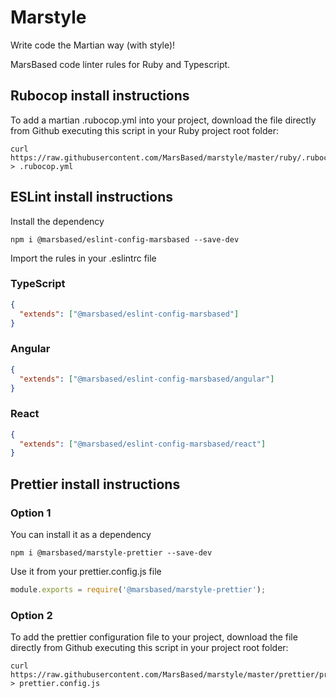 # Marstyle

Write code the Martian way (with style)!

MarsBased code linter rules for Ruby and Typescript.

## Rubocop install instructions

To add a martian .rubocop.yml into your project, download the file directly from Github executing this script in your Ruby project root folder:

```
curl https://raw.githubusercontent.com/MarsBased/marstyle/master/ruby/.rubocop.yml > .rubocop.yml
```

## ESLint install instructions

Install the dependency

```shell
npm i @marsbased/eslint-config-marsbased --save-dev
```

Import the rules in your .eslintrc file

### TypeScript

```json
{
  "extends": ["@marsbased/eslint-config-marsbased"]
}
```

### Angular

```json
{
  "extends": ["@marsbased/eslint-config-marsbased/angular"]
}
```

### React

```json
{
  "extends": ["@marsbased/eslint-config-marsbased/react"]
}
```

## Prettier install instructions

### Option 1

You can install it as a dependency

```shell
npm i @marsbased/marstyle-prettier --save-dev
```

Use it from your prettier.config.js file

```js
module.exports = require('@marsbased/marstyle-prettier');
```

### Option 2

To add the prettier configuration file to your project, download the file directly from Github executing this script in your project root folder:

```
curl https://raw.githubusercontent.com/MarsBased/marstyle/master/prettier/prettier.config.js > prettier.config.js
```
